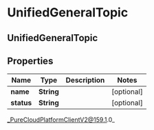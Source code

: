 # UnifiedGeneralTopic

## UnifiedGeneralTopic

## Properties

|Name | Type | Description | Notes|
|------------ | ------------- | ------------- | -------------|
| **name** | **String** |  | [optional] |
| **status** | **String** |  | [optional] |



_PureCloudPlatformClientV2@159.1.0_

